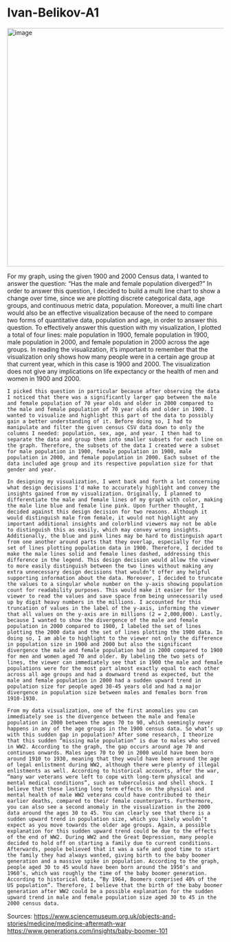 # Ivan-Belikov-A1

<img width="554" alt="image" src="https://user-images.githubusercontent.com/98556759/151647678-f4ec54b3-fb5a-4508-95cb-a87cb9391db1.png">

For my graph, using the given 1900 and 2000 Census data, I wanted to answer the question: “Has the male and female population diverged?” In order to answer this question, I decided to build a multi line chart to show a change over time, since we are plotting discrete categorical data, age groups, and continuous metric data, population. Moreover, a multi line chart would also be an effective visualization because of the need to compare two forms of quantitative data, population and age, in order to answer this question. To effectively answer this question with my visualization, I plotted a total of four lines: male population in 1900, female population in 1900, male population in 2000, and female population in 2000 across the age groups. In reading the visualization, it’s important to remember that the visualization only shows how many people were in a certain age group at that current year, which in this case is 1900 and 2000. The visualization does not give any implications on life expectancy or the health of men and women in 1900 and 2000. 

	I picked this question in particular because after observing the data I noticed that there was a significantly larger gap between the male and female population of 70 year olds and older in 2000 compared to the male and female population of 70 year olds and older in 1900. I wanted to visualize and highlight this part of the data to possibly gain a better understanding of it. Before doing so, I had to manipulate and filter the given census CSV data down to only the columns I needed: population, sex, age, and year. I then had to separate the data and group them into smaller subsets for each line on the graph. Therefore, the subsets of the data I created were a subset for male population in 1900, female population in 1900, male population in 2000, and female population in 2000. Each subset of the data included age group and its respective population size for that gender and year. 
	
	In designing my visualization, I went back and forth a lot concerning what design decisions I'd make to accurately highlight and convey the insights gained from my visualization. Originally, I planned to differentiate the male and female lines of my graph with color, making the male line blue and female line pink. Upon further thought, I decided against this design decision for two reasons. Although it would distinguish male from female, it would not highlight any important additional insights and colorblind viewers may not be able to distinguish this as easily, which may convey wrong insights. Additionally, the blue and pink lines may be hard to distinguish apart from one another around parts that they overlap, especially for the set of lines plotting population data in 1900. Therefore, I decided to make the male lines solid and female lines dashed, addressing this difference in the legend. This design decision would allow the viewer to more easily distinguish between the two lines without making any extra unnecessary design decisions that wouldn’t offer any helpful supporting information about the data. Moreover, I decided to truncate the values to a singular whole number on the y-axis showing population count for readability purposes. This would make it easier for the viewer to read the values and save space from being unnecessarily used up by digit heavy numbers in the millions. I accounted for this truncation of values in the label of the y-axis, informing the viewer that all values on the y-axis are in millions (2 = 2,000,000). Lastly, because I wanted to show the divergence of the male and female population in 2000 compared to 1900, I labeled the set of lines plotting the 2000 data and the set of lines plotting the 1900 data. In doing so, I am able to highlight to the viewer not only the difference in population size in 1900 and 2000 but also the significant divergence the male and female population had in 2000 compared to 1900 for men and women aged 70 and older. By labeling the two sets of lines, the viewer can immediately see that in 1900 the male and female populations were for the most part almost exactly equal to each other across all age groups and had a downward trend as expected, but the male and female population in 2000 had a sudden upward trend in population size for people aged 30-45 years old and had a major divergence in population size between males and females born from 1910-1930. 

	From my data visualization, one of the first anomalies you can immediately see is the divergence between the male and female population in 2000 between the ages 70 to 90, which seemingly never happens in any of the age groups in the 1900 census data. So what’s up with this sudden gap in population? After some research, I theorize that this sudden “missing male population” is due to males who served in WW2. According to the graph, the gap occurs around age 70 and continues onwards. Males ages 70 to 90 in 2000 would have been born around 1910 to 1930, meaning that they would have been around the age of legal enlistment during WW2, although there were plenty of illegal enlistments as well. According to historical accounts, after the war, “many war veterans were left to cope with long-term physical and mental medical conditions”, such as tuberculosis and shell shock. I believe that these lasting long term effects on the physical and mental health of male WW2 veterans could have contributed to their earlier deaths, compared to their female counterparts. Furthermore, you can also see a second anomaly in the visualization in the 2000 data around the ages 30 to 45. You can clearly see that there is a sudden upward trend in population size, which you likely wouldn’t expect as you move towards the older age groups. Again, a possible explanation for this sudden upward trend could be due to the effects of the end of WW2. During WW2 and the Great Depression, many people decided to hold off on starting a family due to current conditions. Afterwards, people believed that it was a safe and good time to start the family they had always wanted, giving birth to the baby boomer generation and a massive spike in population. According to the graph, people aged 30 to 45 would have been born around the 1950’s and 1960’s, which was roughly the time of the baby boomer generation. According to historical data, “By 1964, Boomers comprised 40% of the US population”. Therefore, I believe that the birth of the baby boomer generation after WW2 could be a possible explanation for the sudden upward trend in male and female population size aged 30 to 45 in the 2000 census data. 

Sources:
https://www.sciencemuseum.org.uk/objects-and-stories/medicine/medicine-aftermath-war
https://www.generations.com/insights/baby-boomer-101

